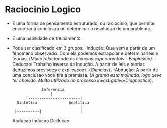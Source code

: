# Raciocinio Logico
 - E uma forma de pensamento estruturado, ou raciocinio, que permite encontrar a conclusao ou determinar a resolucao de um problema.
 - E uma habilidade de treinamento.
 - Pode ser clasificado em 3 grupos:
			 -Indução: Que vem a partir de um fenomeno observado. Com ela podemos extrapolar e determinarleis e teorias. (*Muito relacionada as ciencias experimentais - Empirismo)*.
			 -Deducao: Trabalho inverso da Indução. A partir de leis e teorias deduzimos previsoes e explicacoes. (*Ciencias*).
			 -Abdução: A partir de uma conclusao voce tira a premissa. (*A grama esta molhada, logo deve ter chovido. Muito utilizado no processo investigativo/Diagnostico*).
			
			
			
					Inferencia 
						|
			 |-----------------------|
		 Sintetica              Analitica
		     |                       |
		|----------|                 |
	Abducao     Inducao          Deducao
				